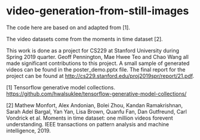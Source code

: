 # video-generation-from-still-images

The code here are based on and adapted from [1].

The video datasets come from the moments in time dataset [2].

This work is done as a project for CS229 at Stanford University during Spring 2019 quarter. Geoff Pennington, Mae Hwee Teo and Chao Wang all made significant contributions to this project. A small sample of generated videos can be found in the poster_demo.pptx file. The final report for the project can be found at http://cs229.stanford.edu/proj2019spr/report/21.pdf.

[1] Tensorflow generative model collections. https://github.com/hwalsuklee/tensorflow-generative-model-collections/

[2] Mathew Monfort, Alex Andonian, Bolei Zhou, Kandan Ramakrishnan, Sarah Adel Bargal, Yan Yan, Lisa Brown, Quanfu Fan, Dan Gutfreund, Carl Vondrick et al. Moments in time dataset: one million videos forevent understanding. IEEE transactions on pattern analysis and machine intelligence, 2019.
